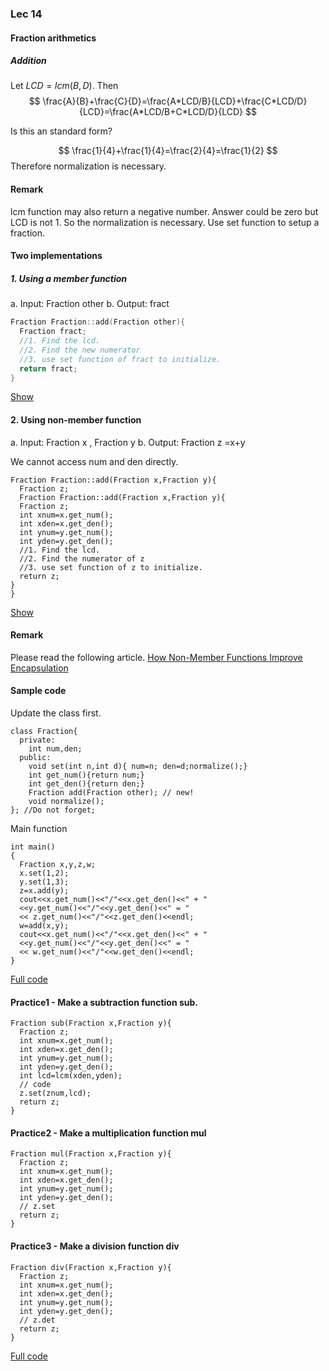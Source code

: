 ### Lec 14

#### Fraction arithmetics

##### Addition

Let $LCD=lcm(B,D)$. Then
$$
\frac{A}{B}+\frac{C}{D}=\frac{A*LCD/B}{LCD}+\frac{C*LCD/D}{LCD}=\frac{A*LCD/B+C*LCD/D}{LCD}
$$

Is this an standard form?

$$
\frac{1}{4}+\frac{1}{4}=\frac{2}{4}=\frac{1}{2}
$$
Therefore normalization is necessary.
#### Remark
lcm function may also return a negative number. Answer could be zero but LCD is not 1. So the normalization is necessary. Use set function to setup a fraction.
#### Two implementations
##### 1. Using a member function

a. Input: Fraction other
b. Output: fract

```c++
Fraction Fraction::add(Fraction other){
  Fraction fract;
  //1. Find the lcd.
  //2. Find the new numerator
  //3. use set function of fract to initialize.
  return fract;
}
```
[Show](http://cpp.sh/3unc)
#### 2. Using non-member function

a. Input: Fraction x , Fraction y
b. Output: Fraction z =x+y

We cannot access num and den directly.
```
Fraction Fraction::add(Fraction x,Fraction y){
  Fraction z;
  Fraction Fraction::add(Fraction x,Fraction y){
  Fraction z;
  int xnum=x.get_num();
  int xden=x.get_den();
  int ynum=y.get_num();
  int yden=y.get_den();
  //1. Find the lcd.
  //2. Find the numerator of z
  //3. use set function of z to initialize.
  return z;
}
}
```
[Show](http://cpp.sh/2wjj)

#### Remark 
Please read the following article.
[How Non-Member Functions Improve Encapsulation](http://www.drdobbs.com/cpp/how-non-member-functions-improve-encapsu/184401197)

#### Sample code
Update the class first.
```
class Fraction{
  private:
    int num,den;
  public:
    void set(int n,int d){ num=n; den=d;normalize();}
    int get_num(){return num;}
    int get_den(){return den;}
    Fraction add(Fraction other); // new!
    void normalize();
}; //Do not forget;
```
Main function
```
int main()
{
  Fraction x,y,z,w;
  x.set(1,2);
  y.set(1,3);
  z=x.add(y);
  cout<<x.get_num()<<"/"<<x.get_den()<<" + "
  <<y.get_num()<<"/"<<y.get_den()<<" = "
  << z.get_num()<<"/"<<z.get_den()<<endl;
  w=add(x,y);
  cout<<x.get_num()<<"/"<<x.get_den()<<" + "
  <<y.get_num()<<"/"<<y.get_den()<<" = "
  << w.get_num()<<"/"<<w.get_den()<<endl;
}
```
[Full code](http://cpp.sh/9pu6)

#### Practice1 - Make a subtraction function **sub**.
```
Fraction sub(Fraction x,Fraction y){
  Fraction z;
  int xnum=x.get_num();
  int xden=x.get_den();
  int ynum=y.get_num();
  int yden=y.get_den();
  int lcd=lcm(xden,yden);
  // code
  z.set(znum,lcd);
  return z;
}
```
#### Practice2 - Make a multiplication function **mul**
```
Fraction mul(Fraction x,Fraction y){
  Fraction z;
  int xnum=x.get_num();
  int xden=x.get_den();
  int ynum=y.get_num();
  int yden=y.get_den();
  // z.set 
  return z;
}
```
#### Practice3 - Make a division function **div**
```
Fraction div(Fraction x,Fraction y){
  Fraction z;
  int xnum=x.get_num();
  int xden=x.get_den();
  int ynum=y.get_num();
  int yden=y.get_den();
  // z.det
  return z;
}
```
[Full code](http://cpp.sh/6w7b)




